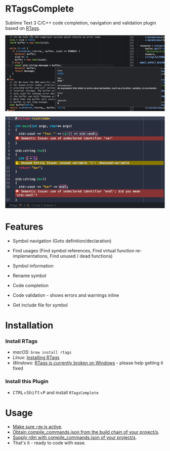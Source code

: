 # RTagsComplete

Sublime Text 3 C/C++ code completion, navigation and validation plugin based on [RTags](https://github.com/Andersbakken/rtags).

![Symbol Info Example](images/symbol_info.png)

![Fixits Example](images/fixits.png)

# Features

- Symbol navigation (Goto definition/declaration)

- Find usages (Find symbol references, Find virtual function re-implementations, Find unused / dead functions)

- Symbol information

- Rename symbol

- Code completion

- Code validation - shows errors and warnings inline

- Get include file for symbol

# Installation

### Install RTags

- *macOS*: `brew install rtags`
- *Linux*: [Installing RTags](https://github.com/Andersbakken/rtags#installing-rtags)
- *Windows*: [RTags is currently broken on Windows](https://github.com/Gei0r/rtags/blob/win/src/windows-todo.org) - please help getting it fixed

### Install this Plugin

- <kbd>CTRL</kbd>+<kbd>Shift</kbd>+<kbd>P</kbd> and install `RTagsComplete`

# Usage

- [Make sure `rdm` is active](https://github.com/tillt/RTagsComplete/wiki/Make-sure-rdm-is-active).
- [Obtain compile_commands.json from the build chain of your project/s](https://github.com/tillt/RTagsComplete/wiki/Obtaining-compile_commands.json).
- [Supply rdm with compile_commands.json of your project/s](https://github.com/tillt/RTagsComplete/wiki/Supply-rdm-with-compile_commands.json).
- That's it - ready to code with ease.
